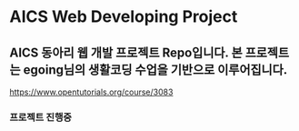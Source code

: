 # AICS Web Developing Project

## AICS 동아리 웹 개발 프로젝트 Repo입니다. 본 프로젝트는 egoing님의 생활코딩 수업을 기반으로 이루어집니다.
 https://www.opentutorials.org/course/3083

### 프로젝트 진행중
